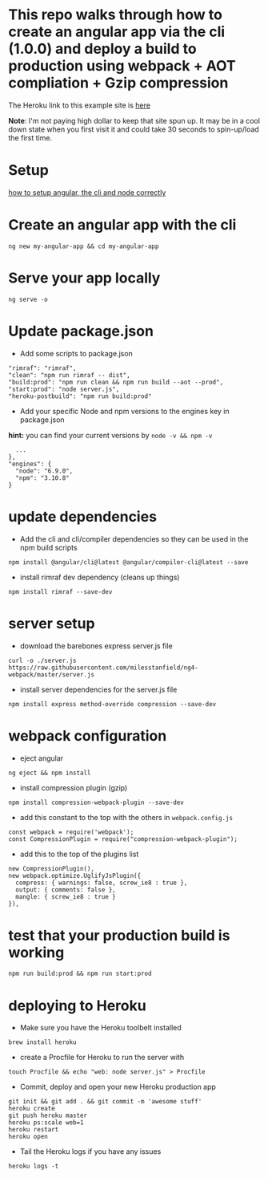 # This repo walks through how to create an angular app via the cli (1.0.0) and deploy a build to production using webpack + AOT compliation + Gzip compression

The Heroku link to this example site is [here](https://cryptic-sea-49784.herokuapp.com/)

**Note**: I'm not paying high dollar to keep that site spun up. It may be in a cool down state when you first visit it and could take 30 seconds to spin-up/load the first time.


# Setup
[how to setup angular, the cli and node correctly](https://gist.github.com/milesstanfield/17f980ad4ed6d038a255f8fc3b222add#file-angular-and-node-setup-md)


# Create an angular app with the cli
```
ng new my-angular-app && cd my-angular-app
```

# Serve your app locally
```
ng serve -o
```

# Update package.json
- Add some scripts to package.json
```
"rimraf": "rimraf",
"clean": "npm run rimraf -- dist",
"build:prod": "npm run clean && npm run build --aot --prod",
"start:prod": "node server.js",
"heroku-postbuild": "npm run build:prod"
```

- Add your specific Node and npm versions to the engines key in package.json

**hint:** you can find your current versions by `node -v && npm -v`
```
  ...
},
"engines": {
  "node": "6.9.0",
  "npm": "3.10.8"
}
```

# update dependencies
- Add the cli and cli/compiler dependencies so they can be used in the npm build scripts
```
npm install @angular/cli@latest @angular/compiler-cli@latest --save
```

- install rimraf dev dependency (cleans up things)
```
npm install rimraf --save-dev
```


# server setup
- download the barebones express server.js file
```
curl -o ./server.js https://raw.githubusercontent.com/milesstanfield/ng4-webpack/master/server.js
```

- install server dependencies for the server.js file
```
npm install express method-override compression --save-dev
```

# webpack configuration
- eject angular
```
ng eject && npm install
```

- install compression plugin (gzip)
```
npm install compression-webpack-plugin --save-dev
```

- add this constant to the top with the others in `webpack.config.js`
```
const webpack = require('webpack');
const CompressionPlugin = require("compression-webpack-plugin");
```

- add this to the top of the plugins list
```
new CompressionPlugin(),
new webpack.optimize.UglifyJsPlugin({
  compress: { warnings: false, screw_ie8 : true },
  output: { comments: false },
  mangle: { screw_ie8 : true }
}),
```

# test that your production build is working
```
npm run build:prod && npm run start:prod
```

# deploying to Heroku
- Make sure you have the Heroku toolbelt installed
```
brew install heroku
```

- create a Procfile for Heroku to run the server with
```
touch Procfile && echo "web: node server.js" > Procfile
```

- Commit, deploy and open your new Heroku production app
```
git init && git add . && git commit -m 'awesome stuff'
heroku create
git push heroku master
heroku ps:scale web=1
heroku restart
heroku open
```

- Tail the Heroku logs if you have any issues
```
heroku logs -t
```
